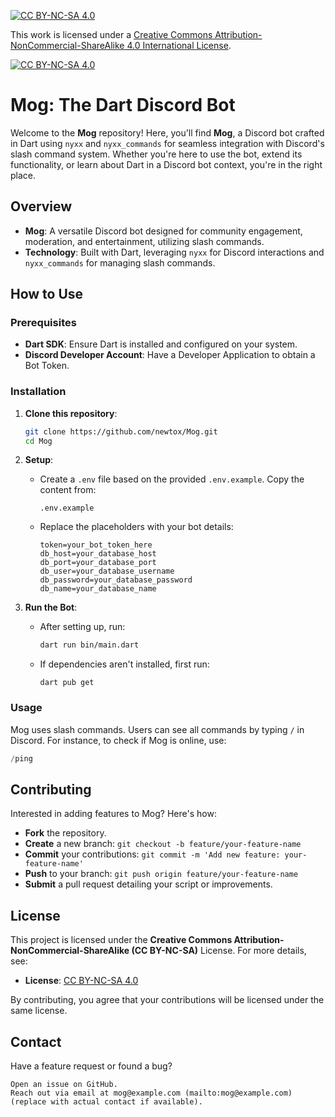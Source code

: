 [![CC BY-NC-SA 4.0][cc-by-nc-sa-shield]][cc-by-nc-sa]

This work is licensed under a
[Creative Commons Attribution-NonCommercial-ShareAlike 4.0 International License][cc-by-nc-sa].

[![CC BY-NC-SA 4.0][cc-by-nc-sa-image]][cc-by-nc-sa]

[cc-by-nc-sa]: http://creativecommons.org/licenses/by-nc-sa/4.0/
[cc-by-nc-sa-image]: https://licensebuttons.net/l/by-nc-sa/4.0/88x31.png
[cc-by-nc-sa-shield]: https://img.shields.io/badge/License-CC%20BY--NC--SA%204.0-lightgrey.svg

# Mog: The Dart Discord Bot

Welcome to the **Mog** repository! Here, you'll find **Mog**, a Discord bot crafted in Dart using `nyxx` and `nyxx_commands` for seamless integration with Discord's slash command system. Whether you're here to use the bot, extend its functionality, or learn about Dart in a Discord bot context, you're in the right place.

## Overview

- **Mog**: A versatile Discord bot designed for community engagement, moderation, and entertainment, utilizing slash commands.
- **Technology**: Built with Dart, leveraging `nyxx` for Discord interactions and `nyxx_commands` for managing slash commands.

## How to Use

### Prerequisites

- **Dart SDK**: Ensure Dart is installed and configured on your system.
- **Discord Developer Account**: Have a Developer Application to obtain a Bot Token.

### Installation

1. **Clone this repository**:
   ```bash
   git clone https://github.com/newtox/Mog.git
   cd Mog
   ```

2. **Setup**:
   - Create a `.env` file based on the provided `.env.example`. Copy the content from:
     ```plaintext
     .env.example
     ```
   - Replace the placeholders with your bot details:
     ```
     token=your_bot_token_here
     db_host=your_database_host
     db_port=your_database_port
     db_user=your_database_username
     db_password=your_database_password
     db_name=your_database_name
     ```

3. **Run the Bot**:
   - After setting up, run:
     ```bash
     dart run bin/main.dart
     ```
   - If dependencies aren't installed, first run:
     ```
     dart pub get
     ```

### Usage

Mog uses slash commands. Users can see all commands by typing `/` in Discord. For instance, to check if Mog is online, use:

```dart
/ping
```

## Contributing

Interested in adding features to Mog? Here's how:

- **Fork** the repository.
- **Create** a new branch: `git checkout -b feature/your-feature-name`
- **Commit** your contributions: `git commit -m 'Add new feature: your-feature-name'`
- **Push** to your branch: `git push origin feature/your-feature-name`
- **Submit** a pull request detailing your script or improvements.

## License

This project is licensed under the **Creative Commons Attribution-NonCommercial-ShareAlike (CC BY-NC-SA)** License. For more details, see:

- **License**: [CC BY-NC-SA 4.0](https://creativecommons.org/licenses/by-nc-sa/4.0/)

By contributing, you agree that your contributions will be licensed under the same license.

## Contact

Have a feature request or found a bug?

    Open an issue on GitHub.
    Reach out via email at mog@example.com (mailto:mog@example.com) (replace with actual contact if available).